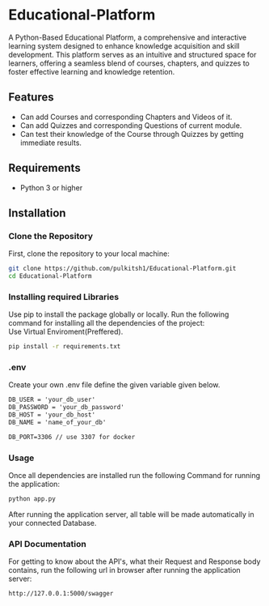 # Educational-Platform
A Python-Based Educational Platform, a comprehensive and interactive learning system designed to enhance knowledge acquisition and skill development. This platform serves as an intuitive and structured space for learners, offering a seamless blend of courses, chapters, and quizzes to foster effective learning and knowledge retention.
## Features

- Can add Courses and corresponding Chapters and Videos of it.
- Can add Quizzes and corresponding Questions of current module.
- Can test their knowledge of the Course through Quizzes by getting immediate results.

## Requirements

- Python 3 or higher

## Installation

### Clone the Repository

First, clone the repository to your local machine:

```bash
git clone https://github.com/pulkitsh1/Educational-Platform.git
cd Educational-Platform
```

### Installing required Libraries
Use pip to install the package globally or locally. Run the following command for installing all the dependencies of the project:<br>
Use Virtual Enviroment(Preffered).

```bash
pip install -r requirements.txt
```

### .env
Create your own .env file define the given variable given below. 

```txt
DB_USER = 'your_db_user'
DB_PASSWORD = 'your_db_password'
DB_HOST = 'your_db_host'
DB_NAME = 'name_of_your_db'

DB_PORT=3306 // use 3307 for docker 
```

### Usage
Once all dependencies are installed run the following Command for running the application:

```bash
python app.py
```
After running the application server, all table will be made automatically in your connected Database.

### API Documentation
For getting to know about the API's, what their Request and Response body contains, run the following url in browser after running the application server:

```url
http://127.0.0.1:5000/swagger
```
